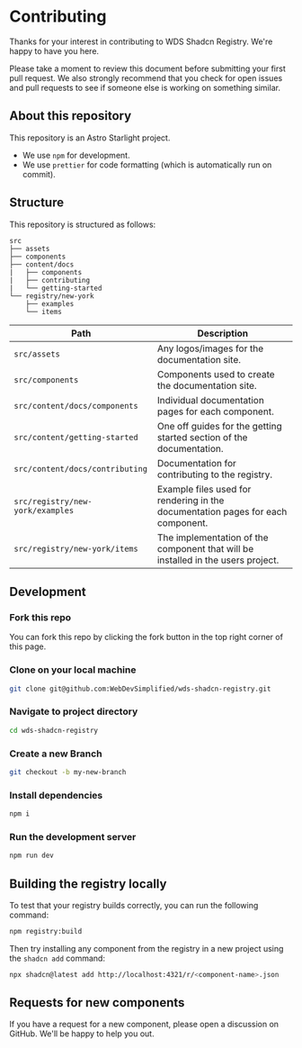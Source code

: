 # Contributing

Thanks for your interest in contributing to WDS Shadcn Registry. We're happy to have you here.

Please take a moment to review this document before submitting your first pull request. We also strongly recommend that you check for open issues and pull requests to see if someone else is working on something similar.

## About this repository

This repository is an Astro Starlight project.

- We use `npm` for development.
- We use `prettier` for code formatting (which is automatically run on commit).

## Structure

This repository is structured as follows:

```text
src
├── assets
├── components
├── content/docs
|   ├── components
|   ├── contributing
|   └── getting-started
└── registry/new-york
    ├── examples
    └── items
```

| Path                             | Description                                                                      |
| -------------------------------- | -------------------------------------------------------------------------------- |
| `src/assets`                     | Any logos/images for the documentation site.                                     |
| `src/components`                 | Components used to create the documentation site.                                |
| `src/content/docs/components`    | Individual documentation pages for each component.                               |
| `src/content/getting-started`    | One off guides for the getting started section of the documentation.             |
| `src/content/docs/contributing`  | Documentation for contributing to the registry.                                  |
| `src/registry/new-york/examples` | Example files used for rendering in the documentation pages for each component.  |
| `src/registry/new-york/items`    | The implementation of the component that will be installed in the users project. |

## Development

### Fork this repo

You can fork this repo by clicking the fork button in the top right corner of this page.

### Clone on your local machine

```bash
git clone git@github.com:WebDevSimplified/wds-shadcn-registry.git
```

### Navigate to project directory

```bash
cd wds-shadcn-registry
```

### Create a new Branch

```bash
git checkout -b my-new-branch
```

### Install dependencies

```bash
npm i
```

### Run the development server

```bash
npm run dev
```

## Building the registry locally

To test that your registry builds correctly, you can run the following command:

```bash
npm registry:build
```

Then try installing any component from the registry in a new project using the `shadcn add` command:

```bash
npx shadcn@latest add http://localhost:4321/r/<component-name>.json
```

## Requests for new components

If you have a request for a new component, please open a discussion on GitHub. We'll be happy to help you out.
